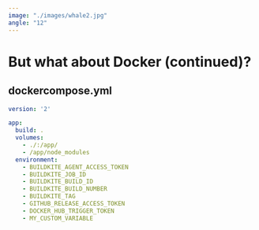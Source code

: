 ```yaml
---
image: "./images/whale2.jpg"
angle: "12"
---
```


# But what about Docker (continued)?

## dockercompose.yml

```yaml
version: '2'

app:
  build: .
  volumes:
    - ./:/app/
    - /app/node_modules
  environment:
    - BUILDKITE_AGENT_ACCESS_TOKEN
    - BUILDKITE_JOB_ID
    - BUILDKITE_BUILD_ID
    - BUILDKITE_BUILD_NUMBER
    - BUILDKITE_TAG
    - GITHUB_RELEASE_ACCESS_TOKEN
    - DOCKER_HUB_TRIGGER_TOKEN
    - MY_CUSTOM_VARIABLE
```
